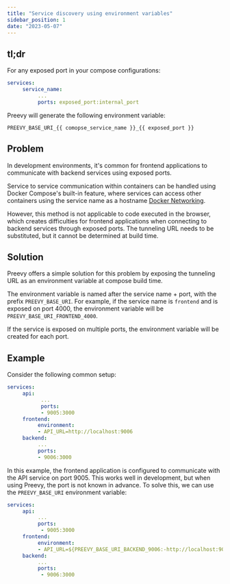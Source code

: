 ```yaml
---
title: "Service discovery using environment variables"
sidebar_position: 1
date: "2023-05-07"
---
```


## tl;dr

For any exposed port in your compose configurations:

```yaml
services:
     service_name:
          ...
          ports: exposed_port:internal_port
```

Preevy will generate the following environment variable:

`PREEVY_BASE_URI_{{ comopse_service_name }}_{{ exposed_port }}`

## Problem

In development environments, it's common for frontend applications to communicate with backend services using exposed ports.  

Service to service communication within containers can be handled using Docker Compose's built-in feature, where services can access other containers using the service name as a hostname [Docker Networking](https://docs.docker.com/compose/networking/).   

However, this method is not applicable to code executed in the browser, which creates difficulties for frontend applications when connecting to backend services through exposed ports. The tunneling URL needs to be substituted, but it cannot be determined at build time.
## Solution

Preevy offers a simple solution for this problem by exposing the tunneling URL as an environment variable at compose build time.   

The environment variable is named after the service name + port, with the prefix `PREEVY_BASE_URI`. For example, if the service name is `frontend` and is exposed on port 4000, the environment variable will be `PREEVY_BASE_URI_FRONTEND_4000`.

If the service is exposed on multiple ports, the environment variable will be created for each port.

## Example

Consider the following common setup:

```yaml
services:
     api:
           ...
           ports:
           - 9005:3000
     frontend:
          environment:
          - API_URL=http://localhost:9006
     backend:
          ...
          ports:
          - 9006:3000
```

In this example, the frontend application is configured to communicate with the API service on port 9005. This works well in development, but when using Preevy, the port is not known in advance. To solve this, we can use the `PREEVY_BASE_URI` environment variable:

```yaml
services:
     api:
          ...
          ports:
           - 9005:3000
     frontend:
          environment:
          - API_URL=${PREEVY_BASE_URI_BACKEND_9006:-http://localhost:9006}
     backend:
          ...
          ports:
           - 9006:3000
```
